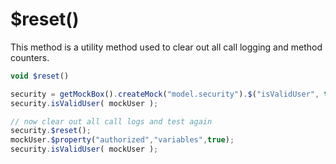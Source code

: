 # $reset()

This method is a utility method used to clear out all call logging and method counters.


```javascript
void $reset()
```

```javascript
security = getMockBox().createMock("model.security").$("isValidUser", true);
security.isValidUser( mockUser );

// now clear out all call logs and test again
security.$reset();
mockUser.$property("authorized","variables",true);
security.isValidUser( mockUser );
```


